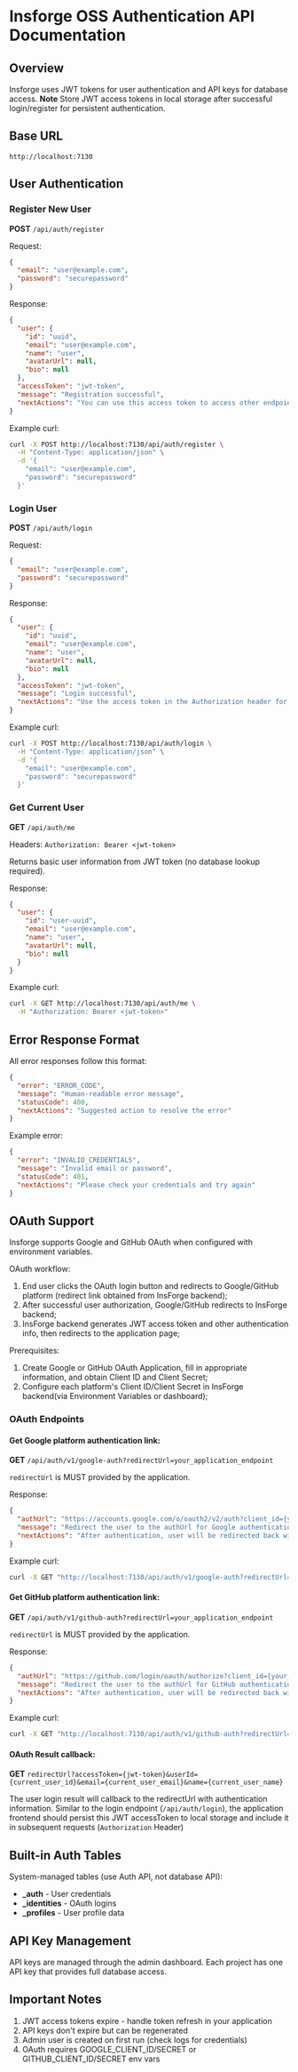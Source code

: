 # Insforge OSS Authentication API Documentation

## Overview

Insforge uses JWT tokens for user authentication and API keys for database access. 
**Note** Store JWT access tokens in local storage after successful login/register for persistent authentication.

## Base URL
`http://localhost:7130`

## User Authentication

### Register New User
**POST** `/api/auth/register`

Request:
```json
{
  "email": "user@example.com",
  "password": "securepassword"
}
```

Response:
```json
{
  "user": {
    "id": "uuid",
    "email": "user@example.com",
    "name": "user",
    "avatarUrl": null,
    "bio": null
  },
  "accessToken": "jwt-token",
  "message": "Registration successful",
  "nextActions": "You can use this access token to access other endpoints (always add it to HTTP Header 'Authorization', then send requests). Please keep it safe."
}
```

Example curl:
```bash
curl -X POST http://localhost:7130/api/auth/register \
  -H "Content-Type: application/json" \
  -d '{
    "email": "user@example.com",
    "password": "securepassword"
  }'
```

### Login User  
**POST** `/api/auth/login`

Request:
```json
{
  "email": "user@example.com",
  "password": "securepassword"
}
```

Response:
```json
{
  "user": {
    "id": "uuid",
    "email": "user@example.com",
    "name": "user",
    "avatarUrl": null,
    "bio": null
  },
  "accessToken": "jwt-token",
  "message": "Login successful",
  "nextActions": "Use the access token in the Authorization header for subsequent requests"
}
```

Example curl:
```bash
curl -X POST http://localhost:7130/api/auth/login \
  -H "Content-Type: application/json" \
  -d '{
    "email": "user@example.com",
    "password": "securepassword"
  }'
```

### Get Current User
**GET** `/api/auth/me`

Headers: `Authorization: Bearer <jwt-token>`

Returns basic user information from JWT token (no database lookup required).

Response:
```json
{
  "user": {
    "id": "user-uuid",
    "email": "user@example.com",
    "name": "user",
    "avatarUrl": null,
    "bio": null
  }
}
```

Example curl:
```bash
curl -X GET http://localhost:7130/api/auth/me \
  -H "Authorization: Bearer <jwt-token>"
```


## Error Response Format

All error responses follow this format:
```json
{
  "error": "ERROR_CODE",
  "message": "Human-readable error message",
  "statusCode": 400,
  "nextActions": "Suggested action to resolve the error"
}
```

Example error:
```json
{
  "error": "INVALID_CREDENTIALS",
  "message": "Invalid email or password",
  "statusCode": 401,
  "nextActions": "Please check your credentials and try again"
}
```

## OAuth Support

Insforge supports Google and GitHub OAuth when configured with environment variables.

OAuth workflow:
1. End user clicks the OAuth login button and redirects to Google/GitHub platform (redirect link obtained from InsForge backend);
2. After successful user authorization, Google/GitHub redirects to InsForge backend;
3. InsForge backend generates JWT access token and other authentication info, then redirects to the application page;

Prerequisites:
1. Create Google or GitHub OAuth Application, fill in appropriate information, and obtain Client ID and Client Secret;
2. Configure each platform's Client ID/Client Secret in InsForge backend(via Environment Variables or dashboard);

### OAuth Endpoints
#### Get Google platform authentication link:
**GET** `/api/auth/v1/google-auth?redirectUrl=your_application_endpoint`

`redirectUrl` is MUST provided by the application.

Response:
```json
{
  "authUrl": "https://accounts.google.com/o/oauth2/v2/auth?client_id={your_client_id}&redirect_uri=hfa&scope=user%3Aemail&state=eyJ9",
  "message": "Redirect the user to the authUrl for Google authentication",
  "nextActions": "After authentication, user will be redirected back with auth code"
}
```

Example curl:
```bash
curl -X GET "http://localhost:7130/api/auth/v1/google-auth?redirectUrl=http://localhost:3000/callback"
```

#### Get GitHub platform authentication link:
**GET** `/api/auth/v1/github-auth?redirectUrl=your_application_endpoint`

`redirectUrl` is MUST provided by the application.

Response:
```json
{
  "authUrl": "https://github.com/login/oauth/authorize?client_id={your_client_id}&redirect_uri=hfa&scope=user%3Aemail&state=eyJ9",
  "message": "Redirect the user to the authUrl for GitHub authentication",
  "nextActions": "After authentication, user will be redirected back with auth code"
}
```

Example curl:
```bash
curl -X GET "http://localhost:7130/api/auth/v1/github-auth?redirectUrl=http://localhost:3000/callback"
```

#### OAuth Result callback:
**GET** `redirectUrl?accessToken={jwt-token}&userId={current_user_id}&email={current_user_email}&name={current_user_name}`

The user login result will callback to the redirectUrl with authentication information.
Similar to the login endpoint (`/api/auth/login`), the application frontend should persist this JWT accessToken to local storage and include it in subsequent requests (`Authorization` Header)

## Built-in Auth Tables

System-managed tables (use Auth API, not database API):
- **_auth** - User credentials
- **_identities** - OAuth logins  
- **_profiles** - User profile data

## API Key Management

API keys are managed through the admin dashboard. Each project has one API key that provides full database access.

## Important Notes

1. JWT access tokens expire - handle token refresh in your application
2. API keys don't expire but can be regenerated
3. Admin user is created on first run (check logs for credentials)
4. OAuth requires GOOGLE_CLIENT_ID/SECRET or GITHUB_CLIENT_ID/SECRET env vars